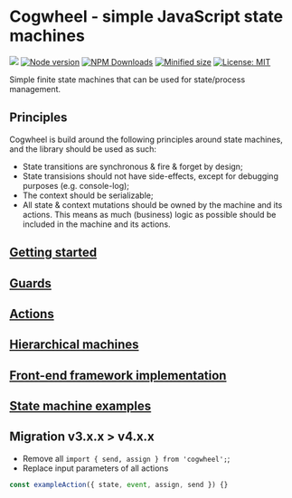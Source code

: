 # Cogwheel - simple JavaScript state machines

![](https://github.com/crinklesio/cogwheel/workflows/test/badge.svg)
[![Node version](https://img.shields.io/npm/v/cogwheel.svg?style=flat)](https://www.npmjs.com/package/cogwheel)
[![NPM Downloads](https://img.shields.io/npm/dm/cogwheel.svg?style=flat)](https://www.npmjs.com/package/cogwheel)
[![Minified size](https://img.shields.io/bundlephobia/min/cogwheel?label=minified)](https://www.npmjs.com/package/cogwheel)
[![License: MIT](https://img.shields.io/badge/License-MIT-yellow.svg)](https://opensource.org/licenses/MIT)

Simple finite state machines that can be used for state/process management.

## Principles

Cogwheel is build around the following principles around state machines, and the library should be used as such:

- State transitions are synchronous & fire & forget by design;
- State transisions should not have side-effects, except for debugging purposes (e.g. console-log);
- The context should be serializable;
- All state & context mutations should be owned by the machine and its actions. This means as much (business) logic as possible should be included in the machine and its actions.

## [Getting started](./docs/getting-started.md)

## [Guards](./docs/guards.md)

## [Actions](./docs/actions.md)

## [Hierarchical machines](./docs/hierarchical-machines.md)

## [Front-end framework implementation](./docs/front-end-frameworks.md)

## [State machine examples](./docs/examples.md)

## Migration v3.x.x > v4.x.x

- Remove all `import { send, assign } from 'cogwheel';`;
- Replace input parameters of all actions

```js
const exampleAction({ state, event, assign, send }) {}
```
